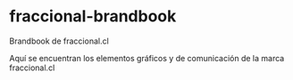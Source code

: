 # fraccional-brandbook

Brandbook de fraccional.cl

Aquí se encuentran los elementos gráficos y de comunicación de la marca fraccional.cl
